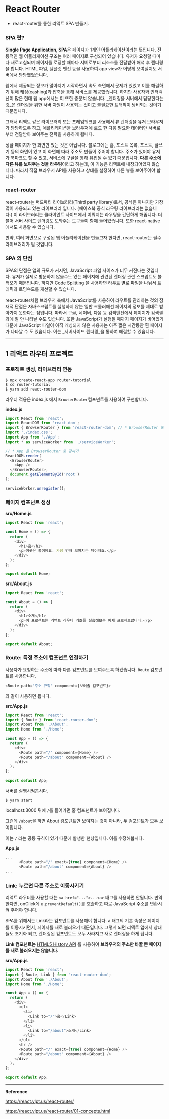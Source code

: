 # React Router

* react-router를 통한 리액트 SPA 만들기.



### SPA 란?

**Single Page Application, SPA**은 페이지가 1개인 어플리케이션이라는 뜻입니다. 전통적인 웹 어플리케이션 구조는 여러 페이지로 구성되어 있습니다. 유저가 요청할 때마다 새로고침되며 페이지를 로딩할 때마다 서버로부터 리소스를 전달받아 해석 후 렌더링을 합니다. HTML 파일, 템플릿 엔진 등을 사용하여 app view가 어떻게 보여질지도 서버에서 담당했었습니다.

웹에서 제공되는 정보가 많아지기 시작하면서 속도 측면에서 문제가 있었고 이를 해결하기 위해 캐싱(cashing)과 압축을 통해 서비스를 제공했습니다. 하지만 사용자와 인터랙션이 많은 현대 웹 app에서는 이 또한 충분치 않습니다. _렌더링을 서버에서 담당한다는 것_은 렌더링을 위한 서버 자원이 사용되는 것이고 불필요한 트래픽이 낭비되는 것이기 때문입니다.

그래서 리액트 같은 라이브러리 또는 프레임워크를 사용해서 뷰 렌더링을 유저 브라우저가 담당하도록 하고, 애플리케이션을 브라우저에 로드 한 다음 필요한 데이터만 서버로부터 전달받아 보여주는 전략을 사용하게 됩니다.

싱글 페이지가 한 화면만 있는 것은 아닙니다. 블로그에는 홈, 포스트 목록, 포스트, 글쓰기 등의 화면이 있고 이 화면에 따라 주소도 만들어 주어야 합니다. 주소가 있어야 유저가 북마크도 할 수 있고, 서비스에 구글을 통해 유입될 수 있기 때문입니다. **다른 주소에 다른 뷰를 보여주는 것을 라우팅**이라고 하는데, 이 기능은 리액트에 내장되어있지 않습니다. 따라서 직접 브라우저 API를 사용하고 상태를 설정하여 다른 뷰를 보여주어야 합니다.



### react-router

react-router는 써드파티 라이브러리(Third party library)로서, 공식은 아니지만 가장 많이 사용되고 있는 라이브러리 입니다. (페이스북 공식 라우팅 라이브러리는 없습니다.) 이 라이브러리는 클라이언트 사이드에서 이뤄지는 라우팅을 간단하게 해줍니다. 더불어 서버 사이드 렌더링도 도와주는 도구들이 함께 들어있습니다. 또한 react-native에서도 사용할 수 있습니다.

만약, 여러 화면으로 구성된 웹 어플리케이션을 만들고자 한다면, react-router는 필수 라이브러리가 될 것입니다.



### SPA 의 단점

SPA의 단점은 앱의 규모가 커지면, JavaScript 파일 사이즈가 너무 커진다는 것입니다. 유저가 실제로 방문하지 않을수도 있는 페이지에 관련된 렌더링 관련 스크립트도 불러오기 때문입니다. 하지만 [Code Splitting](https://velog.io/@velopert/react-code-splitting) 을 사용하면 라우트 별로 파일을 나눠서 트래픽과 로딩속도를 개선할 수 있습니다.

react-router처럼 브라우저 측에서 JavaScript를 사용하여 라우트를 관리하는 것의 잠재적 단점은 자바스크립트를 실행하지 않는 일반 크롤러에선 페이지의 정보를 제대로 받아가지 못한다는 점입니다. 따라서 구글, 네이버, 다음 등 검색엔진에서 페이지가 검색결과에 잘 안 나타날 수도 잇습니다. 또한 JavaScript가 실행될 때까지 페이지가 비어있기 때문에 JavaScript 파일이 아직 캐싱되지 않은 사용자는 아주 짧은 시간동안 흰 페이지가 나타날 수 도 있습니다. 이는 _서버사이드 렌더링_을 통하여 해결할 수 있습니다.



---

## 1 리액트 라우터 프로젝트



### 프로젝트 생성, 라이브러리 연동

```
$ npx create-react-app router-tutorial
$ cd router-tutorial
$ yarn add react-router-dom
```



라우터 적용은 index.js 에서 `BrowserRouter`컴포넌트를 사용하여 구현합니다.

**index.js**

```javascript
import React from 'react';
import ReactDOM from 'react-dom';
import { BrowserRouter } from 'react-router-dom'; // * BrowserRouter 불러오기
import './index.css';
import App from './App';
import * as serviceWorker from './serviceWorker';

// * App 을 BrowserRouter 로 감싸기
ReactDOM.render(
  <BrowserRouter>
    <App />
  </BrowserRouter>,
  document.getElementById('root')
);

serviceWorker.unregister();
```



### 페이지 컴포넌트 생성

**src/Home.js**

```javascript
import React from 'react';

const Home = () => {
  return (
    <div>
      <h1>홈</h1>
      <p>이곳은 홈이에요. 가장 먼저 보여지는 페이지죠.</p>
    </div>
  );
};

export default Home;

```



**src/About.js**

```javascript
import React from 'react';

const About = () => {
  return (
    <div>
      <h1>소개</h1>
      <p>이 프로젝트는 리액트 라우터 기초를 실습해보는 예제 프로젝트랍니다.</p>
    </div>
  );
};

export default About;
```



### Route: 특정 주소에 컴포넌트 연결하기

사용자가 요청하는 주소에 따라 다른 컴포넌트를 보여주도록 하겠습니다. `Route` 컴포넌트를 사용합니다.

```javascript
<Route path="주소 규칙" component={보여줄 컴포넌트}>
```

와 같이 사용하면 됩니다.



**src/App.js**

```javascript
import React from 'react';
import { Route } from 'react-router-dom';
import About from './About';
import Home from './Home';

const App = () => {
  return (
    <div>
      <Route path="/" component={Home} />
      <Route path="/about" component={About} />
    </div>
  );
};

export default App;
```



서버를 실행시켜봅시다.

```
$ yarn start
```



localhost:3000 뒤에 `/`를 들어가면 홈 컴포넌트가 보여집니다.

그런데 `/about`을 하면 About 컴포넌트만 보여지는 것이 아니라, 두 컴포넌트가 모두 보여집니다.

이는 `/` 라는 공통 규칙이 있기 때문에 발생한 현상입니다. 이를 수정해봅시다.



**App.js**

```javascript
...
	  <Route path="/" exact={true} component={Home} />
      <Route path="/about" component={About} />
...
```



### Link: 누르면 다른 주소로 이동시키기

리액트 라우터를 사용할 때는 `<a href="...">...<a>` 태그를 사용하면 안됩니다. 만약 한다면, onClick에 `e.preventDefault()`를 호출하고 따로 JavaScript 주소를 변환시켜 주어야 합니다.

SPA를 위해서는 Link라는 컴포넌트를 사용해야 합니다. a 태그의 기본 속성은 페이지를 이동시키면서, 페이지를 새로 불러오기 때문입니다. 그렇게 되면 리액트 앱에서 상태들도 초기화 되고, 렌더링된 컴포넌트도 모두 사라지고 새로 렌더링을 하게 됩니다. 

**Link 컴포넌트는** [HTML5 History API](https://developer.mozilla.org/ko/docs/Web/API/History) 를 사용하여 **브라우저의 주소만 바꿀 뿐 페이지를 새로 불러오지는 않습니다.**



**src/App.js**

```javascript
import React from 'react';
import { Route, Link } from 'react-router-dom';
import About from './About';
import Home from './Home';

const App = () => {
  return (
    <div>
      <ul>
        <li>
          <Link to="/">홈</Link>
        </li>
        <li>
          <Link to="/about">소개</Link>
        </li>
      </ul>
      <hr />
      <Route path="/" exact={true} component={Home} />
      <Route path="/about" component={About} />
    </div>
  );
};

export default App;
```





---

**Reference**

https://react.vlpt.us/react-router/

https://react.vlpt.us/react-router/01-concepts.html